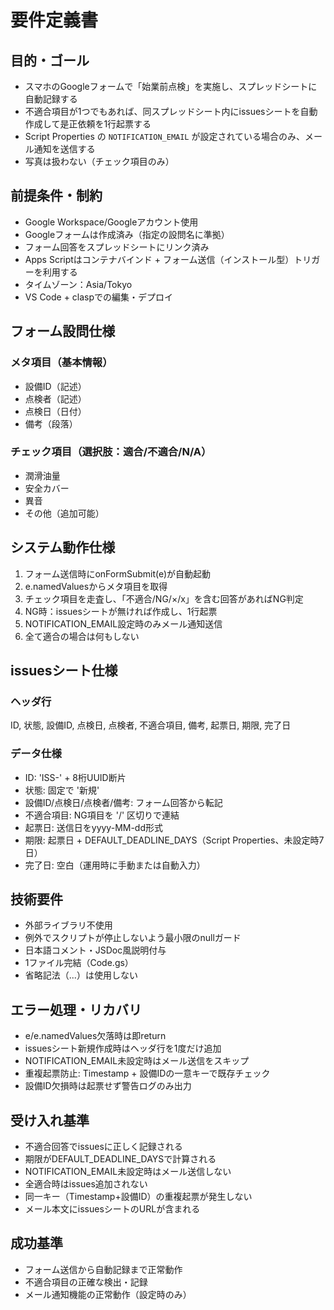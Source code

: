 # 要件定義書

## 目的・ゴール
- スマホのGoogleフォームで「始業前点検」を実施し、スプレッドシートに自動記録する
- 不適合項目が1つでもあれば、同スプレッドシート内にissuesシートを自動作成して是正依頼を1行起票する
- Script Properties の `NOTIFICATION_EMAIL` が設定されている場合のみ、メール通知を送信する
- 写真は扱わない（チェック項目のみ）

## 前提条件・制約
- Google Workspace/Googleアカウント使用
- Googleフォームは作成済み（指定の設問名に準拠）
- フォーム回答をスプレッドシートにリンク済み
- Apps Scriptはコンテナバインド + フォーム送信（インストール型）トリガーを利用する
- タイムゾーン：Asia/Tokyo
- VS Code + claspでの編集・デプロイ

## フォーム設問仕様
### メタ項目（基本情報）
- 設備ID（記述）
- 点検者（記述）
- 点検日（日付）
- 備考（段落）

### チェック項目（選択肢：適合/不適合/N/A）
- 潤滑油量
- 安全カバー
- 異音
- その他（追加可能）

## システム動作仕様
1. フォーム送信時にonFormSubmit(e)が自動起動
2. e.namedValuesからメタ項目を取得
3. チェック項目を走査し、「不適合/NG/×/x」を含む回答があればNG判定
4. NG時：issuesシートが無ければ作成し、1行起票
5. NOTIFICATION_EMAIL設定時のみメール通知送信
6. 全て適合の場合は何もしない

## issuesシート仕様
### ヘッダ行
ID, 状態, 設備ID, 点検日, 点検者, 不適合項目, 備考, 起票日, 期限, 完了日

### データ仕様
- ID: 'ISS-' + 8桁UUID断片
- 状態: 固定で '新規'
- 設備ID/点検日/点検者/備考: フォーム回答から転記
- 不適合項目: NG項目を '/' 区切りで連結
- 起票日: 送信日をyyyy-MM-dd形式
- 期限: 起票日 + DEFAULT_DEADLINE_DAYS（Script Properties、未設定時7日）
- 完了日: 空白（運用時に手動または自動入力）

## 技術要件
- 外部ライブラリ不使用
- 例外でスクリプトが停止しないよう最小限のnullガード
- 日本語コメント・JSDoc風説明付与
- 1ファイル完結（Code.gs）
- 省略記法（...）は使用しない

## エラー処理・リカバリ
- e/e.namedValues欠落時は即return
- issuesシート新規作成時はヘッダ行を1度だけ追加
- NOTIFICATION_EMAIL未設定時はメール送信をスキップ
- 重複起票防止: Timestamp + 設備IDの一意キーで既存チェック
- 設備ID欠損時は起票せず警告ログのみ出力

## 受け入れ基準
- 不適合回答でissuesに正しく記録される
- 期限がDEFAULT_DEADLINE_DAYSで計算される
- NOTIFICATION_EMAIL未設定時はメール送信しない
- 全適合時はissues追加されない
- 同一キー（Timestamp+設備ID）の重複起票が発生しない
- メール本文にissuesシートのURLが含まれる

## 成功基準
- フォーム送信から自動記録まで正常動作
- 不適合項目の正確な検出・記録
- メール通知機能の正常動作（設定時のみ）